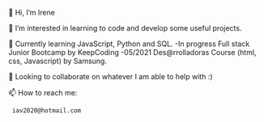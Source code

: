 
   👋 Hi, I’m Irene

   👀 I’m interested in learning to code and develop some useful projects. 

   🌱 Currently learning JavaScript, Python and SQL. 
      -In progress Full stack Junior Bootcamp by KeepCoding
      -05/2021 Des@rrolladoras Course (html, css, Javascript) by Samsung.

   💞️ Looking to collaborate on whatever I am able to help with :)

   📫 How to reach me: 

     iav2020@hotmail.com




<!---
IreneAV/IreneAV is a ✨ special ✨ repository because its `README.md` (this file) appears on your GitHub profile.
You can click the Preview link to take a look at your changes.
--->
